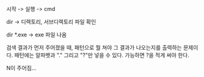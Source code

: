 
시작 -> 실행 -> cmd

dir -> 디렉토리, 서브디렉토리 파일 확인

dir *.exe -> exe 파일 나옴

검색 결과가 먼저 주어졌을 때, 
패턴으로 뭘 쳐야 그 결과가 나오는지를 출력하는 문제이다. 
패턴에는 알파벳과 "." 그리고 "?"만 넣을 수 있다. 가능하면 ?을 적게 써야 한다.

N이 주어짐...